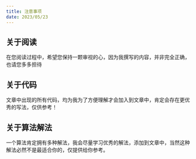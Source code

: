 ```yaml
---
title: 注意事项
date: 2023/05/23
---
```

## 关于阅读

在您阅读过程中，希望您保持一颗审视的心，因为我撰写的内容，并非完全正确，也请您多多担待

## 关于代码

文章中出现的所有代码，均为我为了方便理解才会加入到文章中，肯定会存在更优秀的写法，仅供参考！

## 关于算法解法

一个算法肯定拥有多种解法，我会尽量学习优秀的解法，添加到文章中，当然这种解法必然不是最适合你的，仅提供给你参考。
